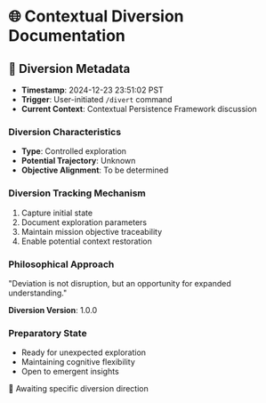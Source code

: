 # 🌐 Contextual Diversion Documentation

## 🔀 Diversion Metadata
- **Timestamp**: 2024-12-23 23:51:02 PST
- **Trigger**: User-initiated `/divert` command
- **Current Context**: Contextual Persistence Framework discussion

### Diversion Characteristics
- **Type**: Controlled exploration
- **Potential Trajectory**: Unknown
- **Objective Alignment**: To be determined

### Diversion Tracking Mechanism
1. Capture initial state
2. Document exploration parameters
3. Maintain mission objective traceability
4. Enable potential context restoration

### Philosophical Approach
"Deviation is not disruption, but an opportunity for expanded understanding."

**Diversion Version**: 1.0.0

### Preparatory State
- Ready for unexpected exploration
- Maintaining cognitive flexibility
- Open to emergent insights

🚀 Awaiting specific diversion direction
